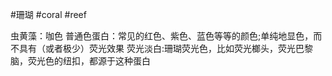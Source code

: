 
#珊瑚 #coral #reef 

虫黄藻：咖色
普通色蛋白：常见的红色、紫色、蓝色等等的颜色;单纯地显色，而不具有（或者极少）荧光效果
荧光淡白:珊瑚荧光色，比如荧光榔头，荧光巴黎脑，荧光色的纽扣，都源于这种蛋白























